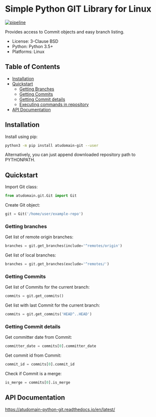 # Simple Python GIT Library for Linux
[![pipeline](https://gitlab.com/atudomain/atudomain-python-git/badges/master/pipeline.svg)](https://gitlab.com/atudomain/atudomain-python-git/-/tree/master)

Provides access to Commit objects and easy branch listing.

- License: 3-Clause BSD
- Python: Python 3.5+
- Platforms: Linux

## Table of Contents
- [Installation](#installation)
- [Quickstart](#quickstart)
    - [Getting Branches](#getting-branches)
    - [Getting Commits](#getting-commits)
    - [Getting Commit details](#getting-commit-details)
    - [Executing commands in repository](#executing-commands-in-repository)
- [API Documentation](#api-documentation)

## Installation

Install using pip:
```bash
python3 -m pip install atudomain-git --user 
```

Alternatively, you can just append downloaded repository path to PYTHONPATH.

## Quickstart

Import Git class:
```python
from atudomain.git.Git import Git
```

Create Git object:
```python
git = Git('/home/user/example-repo')
```

### Getting branches
Get list of remote origin branches:
```python
branches = git.get_branches(include='^remotes/origin')
```

Get list of local branches:
```python
branches = git.get_branches(exclude='^remotes/')
```

### Getting Commits
Get list of Commits for the current branch:
```python
commits = git.get_commits()
```

Get list with last Commit for the current branch:
```python
commits = git.get_commits('HEAD^..HEAD')
```

### Getting Commit details
Get committer date from Commit:
```python
committer_date = commits[0].committer_date
```

Get commit id from Commit:
```python
commit_id = commits[0].commit_id
```

Check if Commit is a merge:
```python
is_merge = commits[0].is_merge
```

## API Documentation
https://atudomain-python-git.readthedocs.io/en/latest/
